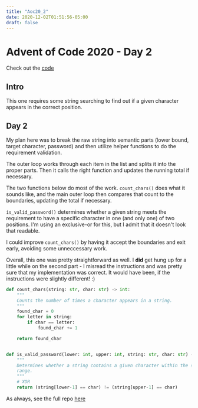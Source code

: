 ```yaml
---
title: "Aoc20_2"
date: 2020-12-02T01:51:56-05:00
draft: false
---
```


# Advent of Code 2020 - Day 2

Check out the [code](https://github.com/mattcdrake/aoc20-py)

## Intro

This one requires some string searching to find out if a given character appears in the correct position.

## Day 2

My plan here was to break the raw string into semantic parts (lower bound,
target character, password) and then utilize helper functions to do the
requirement validation.

The outer loop works through each item in the list and splits it into the
proper parts. Then it calls the right function and updates the running total if
necessary.

The two functions below do most of the work. `count_chars()` does what it
sounds like, and the main outer loop then compares that count to the
boundaries, updating the total if necessary.

`is_valid_password()` determines whether a given string meets the requirement
to have a specific character in one (and only one) of two positions. I'm using
an exclusive-or for this, but I admit that it doesn't look that readable.

I could improve `count_chars()` by having it accept the boundaries and exit
early, avoiding some unneccessary work.

Overall, this one was pretty straightforward as well. I **did** get hung up for
a little while on the second part - I misread the instructions and was pretty
sure that my implementation was correct. It would have been, if the
instructions were slightly different! :)

```py
def count_chars(string: str, char: str) -> int:
    """
    Counts the number of times a character appears in a string.
    """
    found_char = 0
    for letter in string:
        if char == letter:
            found_char += 1

    return found_char


def is_valid_password(lower: int, upper: int, string: str, char: str) -> bool:
    """
    Determines whether a string contains a given character within the specified
    range.
    """
    # XOR
    return (string[lower-1] == char) != (string[upper-1] == char)
```

As always, see the full repo [here](https://github.com/mattcdrake/aoc19-python)

